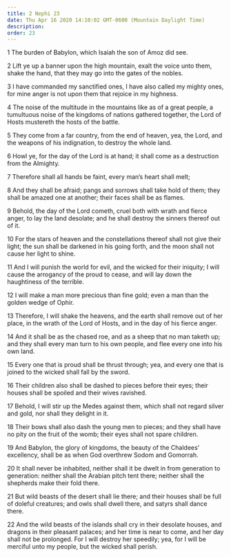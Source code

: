```yaml
---
title: 2 Nephi 23
date: Thu Apr 16 2020 14:10:02 GMT-0600 (Mountain Daylight Time)
description: 
order: 23
---
```


<p>1 The burden of Babylon, which Isaiah the son of Amoz did see.</p>
<p>
  2 Lift ye up a banner upon the high mountain, exalt the voice unto them, shake
  the hand, that they may go into the gates of the nobles.
</p>
<p>
  3 I have commanded my sanctified ones, I have also called my mighty ones, for
  mine anger is not upon them that rejoice in my highness.
</p>
<p>
  4 The noise of the multitude in the mountains like as of a great people, a
  tumultuous noise of the kingdoms of nations gathered together, the Lord of
  Hosts mustereth the hosts of the battle.
</p>
<p>
  5 They come from a far country, from the end of heaven, yea, the Lord, and the
  weapons of his indignation, to destroy the whole land.
</p>
<p>
  6 Howl ye, for the day of the Lord is at hand; it shall come as a destruction
  from the Almighty.
</p>
<p>
  7 Therefore shall all hands be faint, every man&#x2019;s heart shall melt;
</p>
<p>
  8 And they shall be afraid; pangs and sorrows shall take hold of them; they
  shall be amazed one at another; their faces shall be as flames.
</p>
<p>
  9 Behold, the day of the Lord cometh, cruel both with wrath and fierce anger,
  to lay the land desolate; and he shall destroy the sinners thereof out of it.
</p>
<p>
  10 For the stars of heaven and the constellations thereof shall not give their
  light; the sun shall be darkened in his going forth, and the moon shall not
  cause her light to shine.
</p>
<p>
  11 And I will punish the world for evil, and the wicked for their iniquity; I
  will cause the arrogancy of the proud to cease, and will lay down the
  haughtiness of the terrible.
</p>
<p>
  12 I will make a man more precious than fine gold; even a man than the golden
  wedge of Ophir.
</p>
<p>
  13 Therefore, I will shake the heavens, and the earth shall remove out of her
  place, in the wrath of the Lord of Hosts, and in the day of his fierce anger.
</p>
<p>
  14 And it shall be as the chased roe, and as a sheep that no man taketh up;
  and they shall every man turn to his own people, and flee every one into his
  own land.
</p>
<p>
  15 Every one that is proud shall be thrust through; yea, and every one that is
  joined to the wicked shall fall by the sword.
</p>
<p>
  16 Their children also shall be dashed to pieces before their eyes; their
  houses shall be spoiled and their wives ravished.
</p>
<p>
  17 Behold, I will stir up the Medes against them, which shall not regard
  silver and gold, nor shall they delight in it.
</p>
<p>
  18 Their bows shall also dash the young men to pieces; and they shall have no
  pity on the fruit of the womb; their eyes shall not spare children.
</p>
<p>
  19 And Babylon, the glory of kingdoms, the beauty of the Chaldees&#x2019;
  excellency, shall be as when God overthrew Sodom and Gomorrah.
</p>
<span></span>
<p>
  20 It shall never be inhabited, neither shall it be dwelt in from generation
  to generation: neither shall the Arabian pitch tent there; neither shall the
  shepherds make their fold there.
</p>
<p>
  21 But wild beasts of the desert shall lie there; and their houses shall be
  full of doleful creatures; and owls shall dwell there, and satyrs shall dance
  there.
</p>
<p>
  22 And the wild beasts of the islands shall cry in their desolate houses, and
  dragons in their pleasant palaces; and her time is near to come, and her day
  shall not be prolonged. For I will destroy her speedily; yea, for I will be
  merciful unto my people, but the wicked shall perish.
</p>
